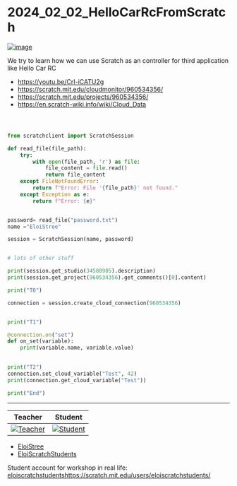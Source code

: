 # 2024_02_02_HelloCarRcFromScratch

[![image](https://github.com/EloiStree/2024_02_02_HelloCarRcFromScratch/assets/20149493/b52debd0-f691-4a0d-81ef-5b316a43a856)](https://youtu.be/CrI-iCATU2g)

We try to learn how we can use Scratch as an controller for third application like Hello Car RC


- https://youtu.be/CrI-iCATU2g
- https://scratch.mit.edu/cloudmonitor/960534356/
- https://scratch.mit.edu/projects/960534356/
- https://en.scratch-wiki.info/wiki/Cloud_Data

``` python



from scratchclient import ScratchSession

def read_file(file_path):
    try:
        with open(file_path, 'r') as file:
            file_content = file.read()
            return file_content
    except FileNotFoundError:
        return f"Error: File '{file_path}' not found."
    except Exception as e:
        return f"Error: {e}"


password= read_file("password.txt")
name ="EloiStree"

session = ScratchSession(name, password)


# lots of other stuff

print(session.get_studio(34580905).description)
print(session.get_project(960534356).get_comments()[0].content)

print("T0")

connection = session.create_cloud_connection(960534356)


print("T1")

@connection.on("set")
def on_set(variable):
    print(variable.name, variable.value)
    

print("T2")
connection.set_cloud_variable("Test", 42)
print(connection.get_cloud_variable("Test"))

print("End")

```


--------------------

|Teacher |Student|
|-|-|
| [![Teacher](https://github.com/EloiStree/2024_02_02_HelloCarRcFromScratch/assets/20149493/8e5ecdf9-661c-4341-a0d3-68d27b3feea1)](https://scratch.mit.edu/users/EloiStree/) | [![Student](https://github.com/EloiStree/2024_02_02_HelloCarRcFromScratch/assets/20149493/978b26d4-b281-4ce9-8e89-aa19b5d9ee19)](https://scratch.mit.edu/users/eloiscratchstudents/) |
- [EloiStree](https://scratch.mit.edu/users/EloiStree/)
- [EloiScratchStudents](https://scratch.mit.edu/users/eloiscratchstudents/)  


Student account for workshop in real life:  
[eloiscratchstudents](https://scratch.mit.edu/users/eloiscratchstudents/)https://scratch.mit.edu/users/eloiscratchstudents/ 
